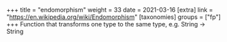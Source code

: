 +++
title = "endomorphism"
weight = 33
date = 2021-03-16
[extra]
link = "https://en.wikipedia.org/wiki/Endomorphism"
[taxonomies]
groups = ["fp"]
+++
Function that transforms one type to the same type, e.g. String -> String

